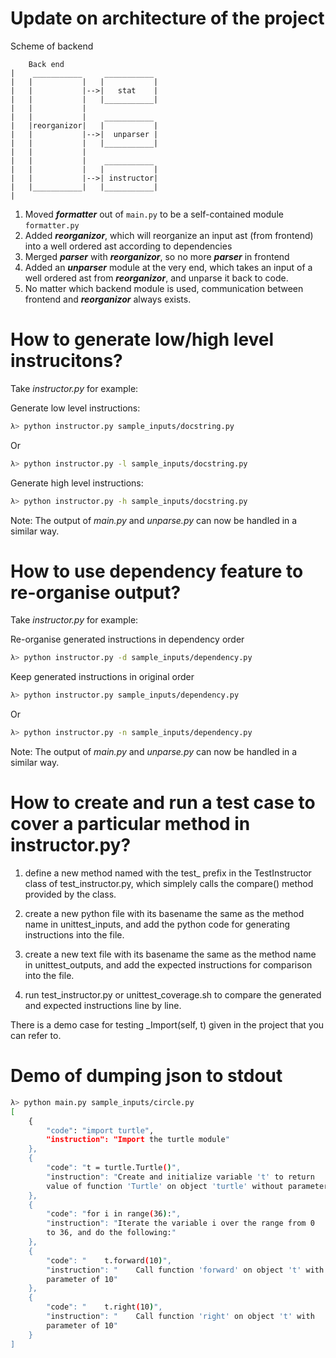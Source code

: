 # Update on architecture of the project
Scheme of backend
```
    Back end
|    ___________     ___________
|   |           |   |           |
|   |           |-->|   stat    |
|   |           |   |___________|
|   |           |
|   |           |    ___________
|   |reorganizor|   |           |
|   |           |-->|  unparser |
|   |           |   |___________|
|   |           |
|   |           |    ___________
|   |           |   |           |
|   |           |-->| instructor|
|   |___________|   |___________|
|
```

1. Moved _**formatter**_ out of `main.py` to be a self-contained module
   `formatter.py`
2. Added _**reorganizor**_, which will reorganize an input ast (from frontend)
   into a well ordered ast according to dependencies
3. Merged _**parser**_ with _**reorganizor**_, so no more _**parser**_ in frontend
4. Added an _**unparser**_ module at the very end, which takes an input of a
   well ordered ast from _**reorganizor**_, and unparse it back to code.
5. No matter which backend module is used, communication between frontend and
   _**reorganizor**_ always exists.

# How to generate low/high level instrucitons?

Take *instructor.py* for example:

Generate low level instructions:
```sh
λ> python instructor.py sample_inputs/docstring.py
```
Or
```sh
λ> python instructor.py -l sample_inputs/docstring.py
```

Generate high level instructions:
```sh
λ> python instructor.py -h sample_inputs/docstring.py
```

Note: The output of *main.py* and *unparse.py* can now be handled in a
similar way.

# How to use dependency feature to re-organise output?

Take *instructor.py* for example:

Re-organise generated instructions in dependency order
```sh
λ> python instructor.py -d sample_inputs/dependency.py
```

Keep generated instructions in original order
```sh
λ> python instructor.py sample_inputs/dependency.py
```
Or
```sh
λ> python instructor.py -n sample_inputs/dependency.py
```

Note: The output of *main.py* and *unparse.py* can now be handled in a
similar way.

# How to create and run a test case to cover a particular method in instructor.py?

1. define a new method named with the test_ prefix in the TestInstructor
class of test_instructor.py, which simplely calls the compare() method
provided by the class.

2. create a new python file with its basename the same as the method
name in unittest_inputs, and add the python code for generating
instructions into the file.

3. create a new text file with its basename the same as the method
name in unittest_outputs, and add the expected instructions for
comparison into the file.

4. run test_instructor.py or unittest_coverage.sh to compare the
generated and expected instructions line by line.

There is a demo case for testing _Import(self, t) given in the project
that you can refer to.

# Demo of dumping json to stdout
```sh
λ> python main.py sample_inputs/circle.py
[
    {
        "code": "import turtle",
        "instruction": "Import the turtle module"
    },
    {
        "code": "t = turtle.Turtle()",
        "instruction": "Create and initialize variable 't' to return
        value of function 'Turtle' on object 'turtle' without parameter"
    },
    {
        "code": "for i in range(36):",
        "instruction": "Iterate the variable i over the range from 0
        to 36, and do the following:"
    },
    {
        "code": "    t.forward(10)",
        "instruction": "    Call function 'forward' on object 't' with
        parameter of 10"
    },
    {
        "code": "    t.right(10)",
        "instruction": "    Call function 'right' on object 't' with
        parameter of 10"
    }
]
```
